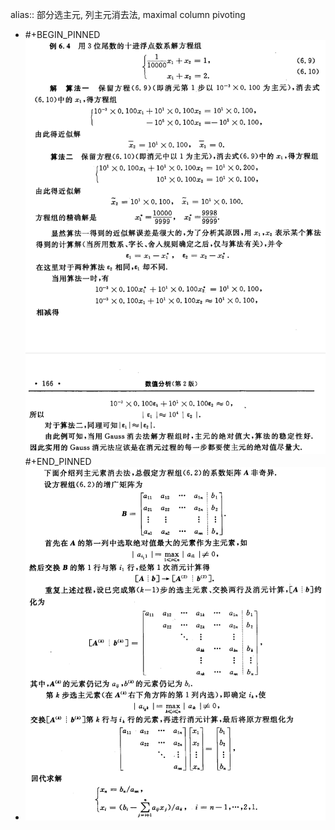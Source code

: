 alias:: 部分选主元, 列主元消去法, maximal column pivoting

- #+BEGIN_PINNED
  ![image.png](../assets/image_1701682293706_0.png) 
  #+END_PINNED
- ![image.png](../assets/image_1701683019279_0.png)